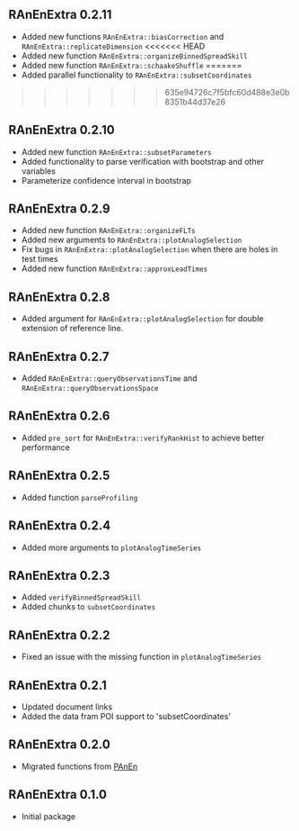 ## RAnEnExtra 0.2.11

- Added new functions `RAnEnExtra::biasCorrection` and `RAnEnExtra::replicateDimension`
<<<<<<< HEAD
- Added new function `RAnEnExtra::organizeBinnedSpreadSkill`
- Added new function `RAnEnExtra::schaakeShuffle`
=======
- Added parallel functionality to `RAnEnExtra::subsetCoordinates`
>>>>>>> 635e94726c7f5bfc60d488e3e0b8351b44d37e26

## RAnEnExtra 0.2.10

- Added new function `RAnEnExtra::subsetParameters`
- Added functionality to parse verification with bootstrap and other variables
- Parameterize confidence interval in bootstrap

## RAnEnExtra 0.2.9

- Added new function `RAnEnExtra::organizeFLTs`
- Added new arguments to `RAnEnExtra::plotAnalogSelection`
- Fix bugs in `RAnEnExtra::plotAnalogSelection` when there are holes in test times
- Added new function `RAnEnExtra::approxLeadTimes`

## RAnEnExtra 0.2.8

- Added argument for `RAnEnExtra::plotAnalogSelection` for double extension of reference line.

## RAnEnExtra 0.2.7

- Added `RAnEnExtra::queryObservationsTime` and `RAnEnExtra::queryObservationsSpace`

## RAnEnExtra 0.2.6

- Added `pre_sort` for `RAnEnExtra::verifyRankHist` to achieve better performance

## RAnEnExtra 0.2.5

- Added function `parseProfiling`

## RAnEnExtra 0.2.4

- Added more arguments to `plotAnalogTimeSeries`

## RAnEnExtra 0.2.3

- Added `verifyBinnedSpreadSkill`
- Added chunks to `subsetCoordinates`

## RAnEnExtra 0.2.2

- Fixed an issue with the missing function in `plotAnalogTimeSeries`

## RAnEnExtra 0.2.1

- Updated document links
- Added the data fram POI support to 'subsetCoordinates'

## RAnEnExtra 0.2.0

- Migrated functions from [PAnEn](https://weiming-hu.github.io/AnalogsEnsemble/)

## RAnEnExtra 0.1.0

- Initial package
